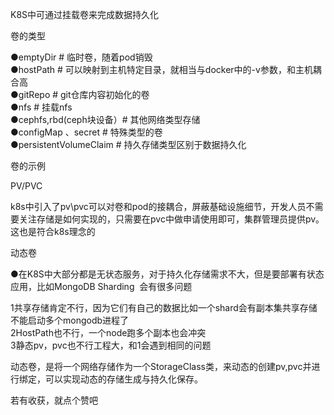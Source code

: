 K8S中可通过挂载卷来完成数据持久化  
  

卷的类型  
  
●emptyDir # 临时卷，随着pod销毁  
●hostPath # 可以映射到主机特定目录，就相当与docker中的-v参数，和主机耦合高  
●gitRepo # git仓库内容初始化的卷  
●nfs # 挂载nfs  
●cephfs,rbd(ceph块设备）# 其他网络类型存储  
●configMap 、secret # 特殊类型的卷  
●persistentVolumeClaim # 持久存储类型区别于数据持久化  
  

卷的示例  
  

PV/PVC  
  
k8s中引入了pv\pvc可以对卷和pod的接耦合，屏蔽基础设施细节，开发人员不需要关注存储是如何实现的，只需要在pvc中做申请使用即可，集群管理员提供pv。这也是符合k8s理念的  
  

动态卷  
  
●在K8S中大部分都是无状态服务，对于持久化存储需求不大，但是要部署有状态应用，比如MongoDB Sharding  会有很多问题  
  
1共享存储肯定不行，因为它们有自己的数据比如一个shard会有副本集共享存储不能启动多个mongodb进程了  
2HostPath也不行，一个node跑多个副本也会冲突  
3静态pv，pvc也不行工程大，和1会遇到相同的问题  
  
动态卷，是将一个网络存储作为一个StorageClass类，来动态的创建pv,pvc并进行绑定，可以实现动态的存储生成与持久化保存。  

若有收获，就点个赞吧